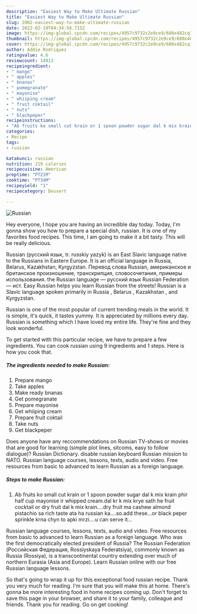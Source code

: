 ```yaml
---
description: "Easiest Way to Make Ultimate Russian"
title: "Easiest Way to Make Ultimate Russian"
slug: 2002-easiest-way-to-make-ultimate-russian
date: 2022-02-19T04:34:58.715Z
image: https://img-global.cpcdn.com/recipes/4957c9732c2e9ce9/680x482cq70/russian-recipe-main-photo.jpg
thumbnail: https://img-global.cpcdn.com/recipes/4957c9732c2e9ce9/680x482cq70/russian-recipe-main-photo.jpg
cover: https://img-global.cpcdn.com/recipes/4957c9732c2e9ce9/680x482cq70/russian-recipe-main-photo.jpg
author: Addie Rodriquez
ratingvalue: 4.6
reviewcount: 14913
recipeingredient:
- " mango"
- " apples"
- " bnanas"
- " pomegranate"
- " mayonise"
- " whiiping cream"
- " fruit coktail"
- " nuts"
- " blackpeper"
recipeinstructions:
- "Ab fruits ko small cut krain or 1 spoon powder sugar dal k mix krain phir half cup mayonise ir whipped cream.dal kr k mix krye sath he fruit cocktail or dry fruit dal k mix krain....dry fruit ma cashew almond pistachio sa rich taste ata ha russian ka....so.add these...or black peper sprinkle krna chyn to apki mrzi....u can serve it..."
categories:
- Recipe
tags:
- russian

katakunci: russian 
nutrition: 219 calories
recipecuisine: American
preptime: "PT21M"
cooktime: "PT34M"
recipeyield: "1"
recipecategory: Dessert

---
```



![Russian](https://img-global.cpcdn.com/recipes/4957c9732c2e9ce9/680x482cq70/russian-recipe-main-photo.jpg)

Hey everyone, I hope you are having an incredible day today. Today, I'm gonna show you how to prepare a special dish, russian. It is one of my favorites food recipes. This time, I am going to make it a bit tasty. This will be really delicious.

Russian (русский язык, tr. russkiy yazyk) is an East Slavic language native to the Russians in Eastern Europe. It is an official language in Russia, Belarus, Kazakhstan, Kyrgyzstan. Перевод слова Russian, американское и британское произношение, транскрипция, словосочетания, примеры использования. the Russian language — русский язык Russian Federation — ист. Easy Russian helps you learn Russian from the streets! Russian is a Slavic language spoken primarily in Russia , Belarus , Kazakhstan , and Kyrgyzstan.

Russian is one of the most popular of current trending meals in the world. It is simple, it's quick, it tastes yummy. It is appreciated by millions every day. Russian is something which I have loved my entire life. They're fine and they look wonderful.


To get started with this particular recipe, we have to prepare a few ingredients. You can cook russian using 9 ingredients and 1 steps. Here is how you cook that.

<!--inarticleads1-->

##### The ingredients needed to make Russian:

1. Prepare  mango
1. Take  apples
1. Make ready  bnanas
1. Get  pomegranate
1. Prepare  mayonise
1. Get  whiiping cream
1. Prepare  fruit coktail
1. Take  nuts
1. Get  blackpeper


Does anyone have any reccommendations on Russian TV-shows or movies that are good for learning (simple plot lines, sitcoms, easy to follow dialogue)? Russian Dictionary. disable russian keyboard Russian mission to NATO. Russian language courses, lessons, texts, audio and video. Free resources from basic to advanced to learn Russian as a foreign language. 

<!--inarticleads2-->

##### Steps to make Russian:

1. Ab fruits ko small cut krain or 1 spoon powder sugar dal k mix krain phir half cup mayonise ir whipped cream.dal kr k mix krye sath he fruit cocktail or dry fruit dal k mix krain....dry fruit ma cashew almond pistachio sa rich taste ata ha russian ka....so.add these...or black peper sprinkle krna chyn to apki mrzi....u can serve it...


Russian language courses, lessons, texts, audio and video. Free resources from basic to advanced to learn Russian as a foreign language. Who was the first democratically elected president of Russia? The Russian Federation (Российская Федерация, Rossiyskaya Federatsiya), commonly known as Russia (Rossiya), is a transcontinental country extending over much of northern Eurasia (Asia and Europe). Learn Russian online with our free Russian language lessons. 

So that's going to wrap it up for this exceptional food russian recipe. Thank you very much for reading. I'm sure that you will make this at home. There's gonna be more interesting food in home recipes coming up. Don't forget to save this page in your browser, and share it to your family, colleague and friends. Thank you for reading. Go on get cooking!
